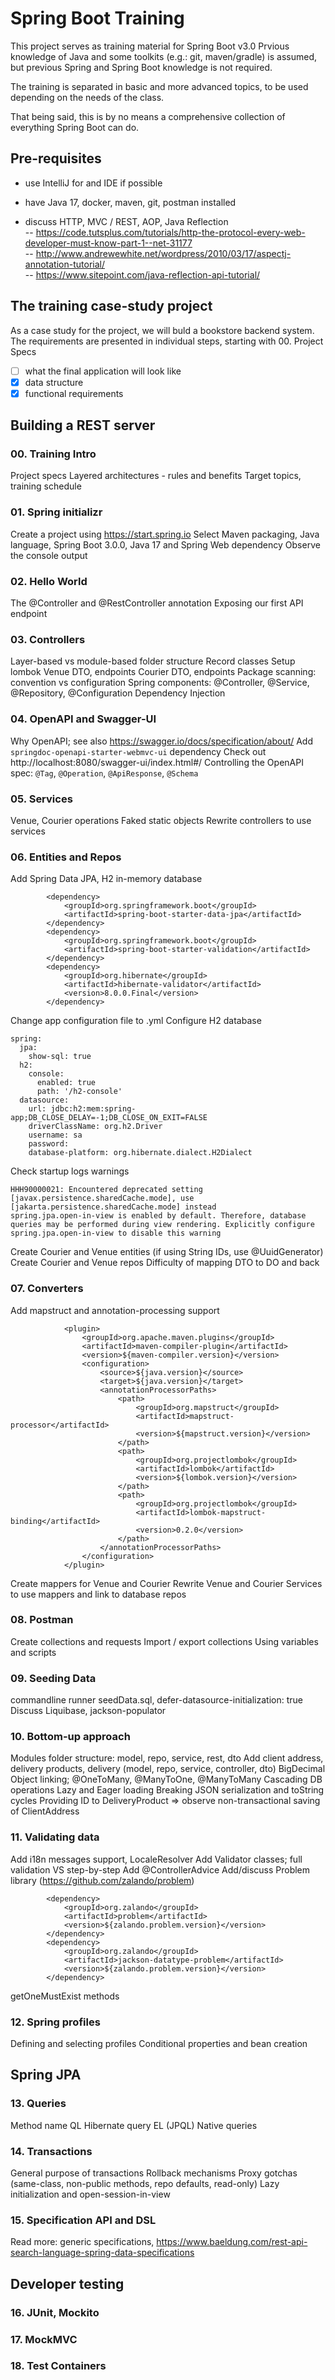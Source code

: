 # Spring Boot Training
This project serves as training material for Spring Boot v3.0
Prvious knowledge of Java and some toolkits (e.g.: git, maven/gradle) is assumed, but previous Spring and Spring Boot knowledge is not required.

The training is separated in basic and more advanced topics, to be used depending on the needs of the class.

That being said, this is by no means a comprehensive collection of everything Spring Boot can do.

## Pre-requisites
- use IntelliJ for and IDE if possible
- have Java 17, docker, maven, git, postman installed

- discuss HTTP, MVC / REST, AOP, Java Reflection  
-- https://code.tutsplus.com/tutorials/http-the-protocol-every-web-developer-must-know-part-1--net-31177  
-- http://www.andrewewhite.net/wordpress/2010/03/17/aspectj-annotation-tutorial/  
-- https://www.sitepoint.com/java-reflection-api-tutorial/  

## The training case-study project
As a case study for the project, we will buld a bookstore backend system.
The requirements are presented in individual steps, starting with 00. Project Specs

- [ ] what the final application will look like
- [x] data structure
- [x] functional requirements

## Building a REST server

### 00. Training Intro
Project specs
Layered architectures - rules and benefits
Target topics, training schedule

### 01. Spring initializr
Create a project using https://start.spring.io
Select Maven packaging, Java language, Spring Boot 3.0.0, Java 17 and Spring Web dependency
Observe the console output

### 02. Hello World
The @Controller and @RestController annotation
Exposing our first API endpoint

### 03. Controllers
Layer-based vs module-based folder structure
Record classes
Setup lombok
Venue DTO, endpoints
Courier DTO, endpoints
Package scanning: convention vs configuration
Spring components: @Controller, @Service, @Repository, @Configuration
Dependency Injection

### 04. OpenAPI and Swagger-UI
Why OpenAPI; see also https://swagger.io/docs/specification/about/
Add `springdoc-openapi-starter-webmvc-ui` dependency
Check out http://localhost:8080/swagger-ui/index.html#/
Controlling the OpenAPI spec: `@Tag`, `@Operation`, `@ApiResponse`, `@Schema`

### 05. Services
Venue, Courier operations
Faked static objects
Rewrite controllers to use services

### 06. Entities and Repos
Add Spring Data JPA, H2 in-memory database
```        
		<dependency>
            <groupId>org.springframework.boot</groupId>
            <artifactId>spring-boot-starter-data-jpa</artifactId>
        </dependency>
        <dependency>
            <groupId>org.springframework.boot</groupId>
            <artifactId>spring-boot-starter-validation</artifactId>
        </dependency>
        <dependency>
            <groupId>org.hibernate</groupId>
            <artifactId>hibernate-validator</artifactId>
            <version>8.0.0.Final</version>
        </dependency>
```
Change app configuration file to .yml
Configure H2 database
```
spring:
  jpa:
    show-sql: true
  h2:
    console:
      enabled: true
      path: '/h2-console'
  datasource:
    url: jdbc:h2:mem:spring-app;DB_CLOSE_DELAY=-1;DB_CLOSE_ON_EXIT=FALSE
    driverClassName: org.h2.Driver
    username: sa
    password: 
    database-platform: org.hibernate.dialect.H2Dialect
```
Check startup logs warnings
```
HHH90000021: Encountered deprecated setting [javax.persistence.sharedCache.mode], use [jakarta.persistence.sharedCache.mode] instead
spring.jpa.open-in-view is enabled by default. Therefore, database queries may be performed during view rendering. Explicitly configure spring.jpa.open-in-view to disable this warning
```
Create Courier and Venue entities (if using String IDs, use @UuidGenerator)
Create Courier and Venue repos
Difficulty of mapping DTO to DO and back

### 07. Converters
Add mapstruct and annotation-processing support
```
			<plugin>
                <groupId>org.apache.maven.plugins</groupId>
                <artifactId>maven-compiler-plugin</artifactId>
                <version>${maven-compiler.version}</version>
                <configuration>
                    <source>${java.version}</source>
                    <target>${java.version}</target>
                    <annotationProcessorPaths>
                        <path>
                            <groupId>org.mapstruct</groupId>
                            <artifactId>mapstruct-processor</artifactId>
                            <version>${mapstruct.version}</version>
                        </path>
                        <path>
                            <groupId>org.projectlombok</groupId>
                            <artifactId>lombok</artifactId>
                            <version>${lombok.version}</version>
                        </path>
                        <path>
                            <groupId>org.projectlombok</groupId>
                            <artifactId>lombok-mapstruct-binding</artifactId>
                            <version>0.2.0</version>
                        </path>
                    </annotationProcessorPaths>
                </configuration>
            </plugin>
```
Create mappers for Venue and Courier
Rewrite Venue and Courier Services to use mappers and link to database repos

### 08. Postman
Create collections and requests
Import / export collections
Using variables and scripts

### 09. Seeding Data
commandline runner
seedData.sql, defer-datasource-initialization: true
Discuss Liquibase, jackson-populator

### 10. Bottom-up approach
Modules folder structure: model, repo, service, rest, dto
Add client address, delivery products, delivery (model, repo, service, controller, dto)
BigDecimal
Object linking; @OneToMany, @ManyToOne, @ManyToMany
Cascading DB operations
Lazy and Eager loading
Breaking JSON serialization and toString cycles
Providing ID to DeliveryProduct => observe non-transactional saving of ClientAddress

### 11. Validating data
Add i18n messages support, LocaleResolver
Add Validator classes; full validation VS step-by-step
Add @ControllerAdvice
Add/discuss Problem library (https://github.com/zalando/problem)
```
        <dependency>
            <groupId>org.zalando</groupId>
            <artifactId>problem</artifactId>
            <version>${zalando.problem.version}</version>
        </dependency>
        <dependency>
            <groupId>org.zalando</groupId>
            <artifactId>jackson-datatype-problem</artifactId>
            <version>${zalando.problem.version}</version>
        </dependency>
```
getOneMustExist methods

### 12. Spring profiles
Defining and selecting profiles
Conditional properties and bean creation

## Spring JPA

### 13. Queries
Method name QL
Hibernate query EL (JPQL)
Native queries

### 14. Transactions
General purpose of transactions
Rollback mechanisms
Proxy gotchas (same-class, non-public methods, repo defaults, read-only)
Lazy initialization and open-session-in-view

### 15. Specification API and DSL
Read more: generic specifications, https://www.baeldung.com/rest-api-search-language-spring-data-specifications

## Developer testing

### 16. JUnit, Mockito

### 17. MockMVC

### 18. Test Containers

